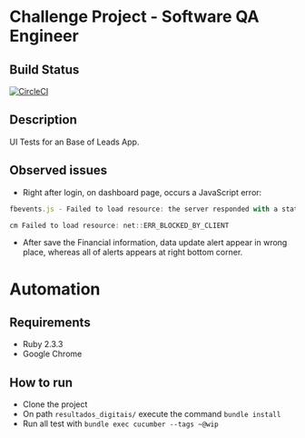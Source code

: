 # Challenge Project - Software QA Engineer

## Build Status

[![CircleCI](https://circleci.com/gh/vhsantos26/resultados_digitais.svg?style=shield&circle-token=426eec69a01e4ff52018e7d76474e03255ba349a)](https://circleci.com/gh/vhsantos26/resultados_digitais)

## Description

UI Tests for an Base of Leads App.

## Observed issues

* Right after login, on dashboard page, occurs a JavaScript error:

```javascript
fbevents.js - Failed to load resource: the server responded with a status of 403 (Forbidden)

cm Failed to load resource: net::ERR_BLOCKED_BY_CLIENT
```

* After save the Financial information, data update alert appear in wrong place, whereas all of alerts appears at right bottom corner.

# Automation

## Requirements

- Ruby 2.3.3
- Google Chrome

## How to run

- Clone the project
- On path `resultados_digitais/` execute the command `bundle install`
- Run all test with `bundle exec cucumber --tags ~@wip`

